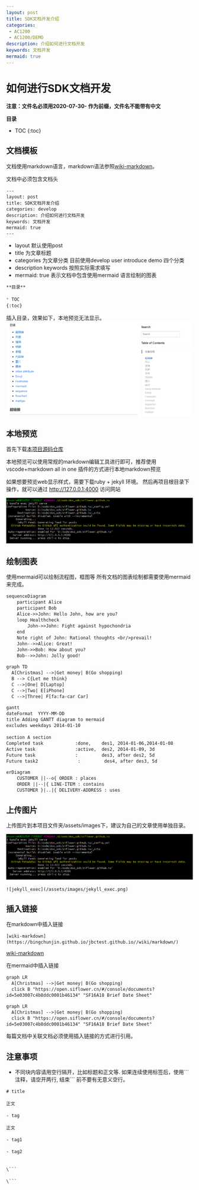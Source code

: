 ```yaml
---
layout: post
title: SDK文档开发介绍
categories:
 - AC1200
 - AC1200/DEMO
description: 介绍如何进行文档开发
keywords: 文档开发
mermaid: true
---
```


# 如何进行SDK文档开发



**注意：文件名必须用2020-07-30- 作为前缀，文件名不能带有中文**


**目录**

* TOC
{:toc}


## 文档模板

文档使用markdown语言，markdown语法参照[wiki-markdown](https://bingchunjin.github.io/jbctest.github.io//wiki/markdown/)。

文档中必须包含文档头

```
---
layout: post
title: SDK文档开发介绍
categories: develop
description: 介绍如何进行文档开发
keywords: 文档开发
mermaid: true
---
```
- layout 默认使用post
- title 为文章标题
- categories 为文章分类 目前使用develop user introduce demo 四个分类
- description keywords 按照实际需求填写
- mermaid: true 表示文档中包含使用mermaid 语言绘制的图表

```markdown
**目录**

* TOC
{:toc}
```
插入目录，效果如下，本地预览无法显示。
![TOC示意图](/assets/images/demo_toc.png)

## 本地预览

首先下载[本项目源码仓库](https://github.com/Siflower/jbctest.github.io)

本地预览可以使用常规的markdown编辑工具进行即可，推荐使用vscode+markdown all in one 插件的方式进行本地markdown预览

如果想要预览web显示样式，需要下载ruby + jekyll 环境。
然后再项目根目录下操作，就可以通过 http://127.0.0.1:4000 访问网站

![jekyll_exec](/assets/images/jekyll_exec.png)

## 绘制图表
使用mermaid可以绘制流程图，框图等
所有文档的图表绘制都需要使用mermaid来完成。
```mermaid
sequenceDiagram
    participant Alice
    participant Bob
    Alice->>John: Hello John, how are you?
    loop Healthcheck
        John->>John: Fight against hypochondria
    end
    Note right of John: Rational thoughts <br/>prevail!
    John-->>Alice: Great!
    John->>Bob: How about you?
    Bob-->>John: Jolly good!
```

```mermaid
graph TD
  A[Christmas] -->|Get money| B(Go shopping)
  B --> C{Let me think}
  C -->|One| D[Laptop]
  C -->|Two| E[iPhone]
  C -->|Three| F[fa:fa-car Car]
```

```mermaid
gantt
dateFormat  YYYY-MM-DD
title Adding GANTT diagram to mermaid
excludes weekdays 2014-01-10

section A section
Completed task            :done,    des1, 2014-01-06,2014-01-08
Active task               :active,  des2, 2014-01-09, 3d
Future task               :         des3, after des2, 5d
Future task2               :         des4, after des3, 5d
```

```mermaid
erDiagram
    CUSTOMER ||--o{ ORDER : places
    ORDER ||--|{ LINE-ITEM : contains
    CUSTOMER }|..|{ DELIVERY-ADDRESS : uses
```

## 上传图片
上传图片到本项目文件夹/assets/images下，建议为自己的文章使用单独目录。

![jekyll_exec](/assets/images/jekyll_exec.png)
```
![jekyll_exec](/assets/images/jekyll_exec.png)
```

## 插入链接

在markdown中插入链接

```
[wiki-markdown](https://bingchunjin.github.io/jbctest.github.io//wiki/markdown/)
```

[wiki-markdown](https://bingchunjin.github.io/jbctest.github.io//wiki/markdown/)

在mermaid中插入链接
```mermaid
graph LR
  A[Christmas] -->|Get money| B(Go shopping)
  click B "https://open.siflower.cn/#/console/documents?id=5e03007c4b8ddc0001b46134" "SF16A18 Brief Date Sheet"
```

```
graph LR
  A[Christmas] -->|Get money| B(Go shopping)
  click B "https://open.siflower.cn/#/console/documents?id=5e03007c4b8ddc0001b46134" "SF16A18 Brief Date Sheet"
```
每篇文档中关联文档必须使用插入链接的方式进行引用。

## 注意事项

- 不同块内容请用空行隔开，比如标题和正文等. 如果连续使用标签后，使用\``` 注释，请空开两行,  结束\``` 前不要有无意义空行。

```
# title

正文

- tag

正文

- tag1

- tag2


\```

\```
```
